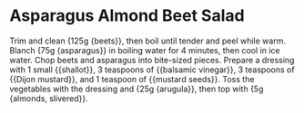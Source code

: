# Asparagus Almond Beet Salad

Trim and clean {125g {beets}}, then boil until tender and peel while warm. Blanch {75g {asparagus}} in boiling water for 4 minutes, then cool in ice water. Chop beets and asparagus into bite-sized pieces. Prepare a dressing with 1 small {{shallot}}, 3 teaspoons of {{balsamic vinegar}}, 3 teaspoons of {{Dijon mustard}}, and 1 teaspoon of {{mustard seeds}}. Toss the vegetables with the dressing and {25g {arugula}}, then top with {5g {almonds, slivered}}.